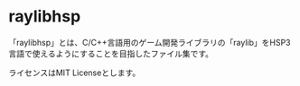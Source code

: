 # raylibhsp

「raylibhsp」とは、C/C++言語用のゲーム開発ライブラリの「raylib」をHSP3言語で使えるようにすることを目指したファイル集です。

ライセンスはMIT Licenseとします。
